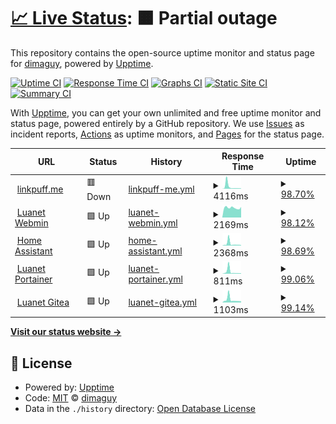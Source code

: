 # [📈 Live Status](https://status.linkpuff.me): <!--live status--> **🟧 Partial outage**

This repository contains the open-source uptime monitor and status page for [dimaguy](https://status.linkpuff.me), powered by [Upptime](https://github.com/upptime/upptime).

[![Uptime CI](https://github.com/dimaguy/gh-status-page/workflows/Uptime%20CI/badge.svg)](https://github.com/dimaguy/gh-status-page/actions?query=workflow%3A%22Uptime+CI%22)
[![Response Time CI](https://github.com/dimaguy/gh-status-page/workflows/Response%20Time%20CI/badge.svg)](https://github.com/dimaguy/gh-status-page/actions?query=workflow%3A%22Response+Time+CI%22)
[![Graphs CI](https://github.com/dimaguy/gh-status-page/workflows/Graphs%20CI/badge.svg)](https://github.com/dimaguy/gh-status-page/actions?query=workflow%3A%22Graphs+CI%22)
[![Static Site CI](https://github.com/dimaguy/gh-status-page/workflows/Static%20Site%20CI/badge.svg)](https://github.com/dimaguy/gh-status-page/actions?query=workflow%3A%22Static+Site+CI%22)
[![Summary CI](https://github.com/dimaguy/gh-status-page/workflows/Summary%20CI/badge.svg)](https://github.com/dimaguy/gh-status-page/actions?query=workflow%3A%22Summary+CI%22)

With [Upptime](https://upptime.js.org), you can get your own unlimited and free uptime monitor and status page, powered entirely by a GitHub repository. We use [Issues](https://github.com/dimaguy/gh-status-page/issues) as incident reports, [Actions](https://github.com/dimaguy/gh-status-page/actions) as uptime monitors, and [Pages](https://status.linkpuff.me) for the status page.

<!--start: status pages-->
<!-- This summary is generated by Upptime (https://github.com/upptime/upptime) -->
<!-- Do not edit this manually, your changes will be overwritten -->
<!-- prettier-ignore -->
| URL | Status | History | Response Time | Uptime |
| --- | ------ | ------- | ------------- | ------ |
| <img alt="" src="https://favicons.githubusercontent.com/linkpuff.me" height="13"> [linkpuff.me](https://linkpuff.me/teapot/) | 🟥 Down | [linkpuff-me.yml](https://github.com/dimaguy/gh-status-page/commits/HEAD/history/linkpuff-me.yml) | <details><summary><img alt="Response time graph" src="./graphs/linkpuff-me/response-time-week.png" height="20"> 4116ms</summary><br><a href="https://status.linkpuff.me/history/linkpuff-me"><img alt="Response time 2016" src="https://img.shields.io/endpoint?url=https%3A%2F%2Fraw.githubusercontent.com%2Fdimaguy%2Fgh-status-page%2FHEAD%2Fapi%2Flinkpuff-me%2Fresponse-time.json"></a><br><a href="https://status.linkpuff.me/history/linkpuff-me"><img alt="24-hour response time 6802" src="https://img.shields.io/endpoint?url=https%3A%2F%2Fraw.githubusercontent.com%2Fdimaguy%2Fgh-status-page%2FHEAD%2Fapi%2Flinkpuff-me%2Fresponse-time-day.json"></a><br><a href="https://status.linkpuff.me/history/linkpuff-me"><img alt="7-day response time 4116" src="https://img.shields.io/endpoint?url=https%3A%2F%2Fraw.githubusercontent.com%2Fdimaguy%2Fgh-status-page%2FHEAD%2Fapi%2Flinkpuff-me%2Fresponse-time-week.json"></a><br><a href="https://status.linkpuff.me/history/linkpuff-me"><img alt="30-day response time 1903" src="https://img.shields.io/endpoint?url=https%3A%2F%2Fraw.githubusercontent.com%2Fdimaguy%2Fgh-status-page%2FHEAD%2Fapi%2Flinkpuff-me%2Fresponse-time-month.json"></a><br><a href="https://status.linkpuff.me/history/linkpuff-me"><img alt="1-year response time 2016" src="https://img.shields.io/endpoint?url=https%3A%2F%2Fraw.githubusercontent.com%2Fdimaguy%2Fgh-status-page%2FHEAD%2Fapi%2Flinkpuff-me%2Fresponse-time-year.json"></a></details> | <details><summary><a href="https://status.linkpuff.me/history/linkpuff-me">98.70%</a></summary><a href="https://status.linkpuff.me/history/linkpuff-me"><img alt="All-time uptime 99.64%" src="https://img.shields.io/endpoint?url=https%3A%2F%2Fraw.githubusercontent.com%2Fdimaguy%2Fgh-status-page%2FHEAD%2Fapi%2Flinkpuff-me%2Fuptime.json"></a><br><a href="https://status.linkpuff.me/history/linkpuff-me"><img alt="24-hour uptime 97.78%" src="https://img.shields.io/endpoint?url=https%3A%2F%2Fraw.githubusercontent.com%2Fdimaguy%2Fgh-status-page%2FHEAD%2Fapi%2Flinkpuff-me%2Fuptime-day.json"></a><br><a href="https://status.linkpuff.me/history/linkpuff-me"><img alt="7-day uptime 98.70%" src="https://img.shields.io/endpoint?url=https%3A%2F%2Fraw.githubusercontent.com%2Fdimaguy%2Fgh-status-page%2FHEAD%2Fapi%2Flinkpuff-me%2Fuptime-week.json"></a><br><a href="https://status.linkpuff.me/history/linkpuff-me"><img alt="30-day uptime 99.58%" src="https://img.shields.io/endpoint?url=https%3A%2F%2Fraw.githubusercontent.com%2Fdimaguy%2Fgh-status-page%2FHEAD%2Fapi%2Flinkpuff-me%2Fuptime-month.json"></a><br><a href="https://status.linkpuff.me/history/linkpuff-me"><img alt="1-year uptime 99.64%" src="https://img.shields.io/endpoint?url=https%3A%2F%2Fraw.githubusercontent.com%2Fdimaguy%2Fgh-status-page%2FHEAD%2Fapi%2Flinkpuff-me%2Fuptime-year.json"></a></details>
| <img alt="" src="https://favicons.githubusercontent.com/luanet.ddns.net" height="13"> [Luanet Webmin](https://luanet.ddns.net:10000/) | 🟩 Up | [luanet-webmin.yml](https://github.com/dimaguy/gh-status-page/commits/HEAD/history/luanet-webmin.yml) | <details><summary><img alt="Response time graph" src="./graphs/luanet-webmin/response-time-week.png" height="20"> 2169ms</summary><br><a href="https://status.linkpuff.me/history/luanet-webmin"><img alt="Response time 1691" src="https://img.shields.io/endpoint?url=https%3A%2F%2Fraw.githubusercontent.com%2Fdimaguy%2Fgh-status-page%2FHEAD%2Fapi%2Fluanet-webmin%2Fresponse-time.json"></a><br><a href="https://status.linkpuff.me/history/luanet-webmin"><img alt="24-hour response time 5052" src="https://img.shields.io/endpoint?url=https%3A%2F%2Fraw.githubusercontent.com%2Fdimaguy%2Fgh-status-page%2FHEAD%2Fapi%2Fluanet-webmin%2Fresponse-time-day.json"></a><br><a href="https://status.linkpuff.me/history/luanet-webmin"><img alt="7-day response time 2169" src="https://img.shields.io/endpoint?url=https%3A%2F%2Fraw.githubusercontent.com%2Fdimaguy%2Fgh-status-page%2FHEAD%2Fapi%2Fluanet-webmin%2Fresponse-time-week.json"></a><br><a href="https://status.linkpuff.me/history/luanet-webmin"><img alt="30-day response time 1796" src="https://img.shields.io/endpoint?url=https%3A%2F%2Fraw.githubusercontent.com%2Fdimaguy%2Fgh-status-page%2FHEAD%2Fapi%2Fluanet-webmin%2Fresponse-time-month.json"></a><br><a href="https://status.linkpuff.me/history/luanet-webmin"><img alt="1-year response time 1691" src="https://img.shields.io/endpoint?url=https%3A%2F%2Fraw.githubusercontent.com%2Fdimaguy%2Fgh-status-page%2FHEAD%2Fapi%2Fluanet-webmin%2Fresponse-time-year.json"></a></details> | <details><summary><a href="https://status.linkpuff.me/history/luanet-webmin">98.12%</a></summary><a href="https://status.linkpuff.me/history/luanet-webmin"><img alt="All-time uptime 98.83%" src="https://img.shields.io/endpoint?url=https%3A%2F%2Fraw.githubusercontent.com%2Fdimaguy%2Fgh-status-page%2FHEAD%2Fapi%2Fluanet-webmin%2Fuptime.json"></a><br><a href="https://status.linkpuff.me/history/luanet-webmin"><img alt="24-hour uptime 98.69%" src="https://img.shields.io/endpoint?url=https%3A%2F%2Fraw.githubusercontent.com%2Fdimaguy%2Fgh-status-page%2FHEAD%2Fapi%2Fluanet-webmin%2Fuptime-day.json"></a><br><a href="https://status.linkpuff.me/history/luanet-webmin"><img alt="7-day uptime 98.12%" src="https://img.shields.io/endpoint?url=https%3A%2F%2Fraw.githubusercontent.com%2Fdimaguy%2Fgh-status-page%2FHEAD%2Fapi%2Fluanet-webmin%2Fuptime-week.json"></a><br><a href="https://status.linkpuff.me/history/luanet-webmin"><img alt="30-day uptime 99.33%" src="https://img.shields.io/endpoint?url=https%3A%2F%2Fraw.githubusercontent.com%2Fdimaguy%2Fgh-status-page%2FHEAD%2Fapi%2Fluanet-webmin%2Fuptime-month.json"></a><br><a href="https://status.linkpuff.me/history/luanet-webmin"><img alt="1-year uptime 98.83%" src="https://img.shields.io/endpoint?url=https%3A%2F%2Fraw.githubusercontent.com%2Fdimaguy%2Fgh-status-page%2FHEAD%2Fapi%2Fluanet-webmin%2Fuptime-year.json"></a></details>
| <img alt="" src="https://favicons.githubusercontent.com/home.linkpuff.me" height="13"> [Home Assistant](https://home.linkpuff.me/) | 🟩 Up | [home-assistant.yml](https://github.com/dimaguy/gh-status-page/commits/HEAD/history/home-assistant.yml) | <details><summary><img alt="Response time graph" src="./graphs/home-assistant/response-time-week.png" height="20"> 2368ms</summary><br><a href="https://status.linkpuff.me/history/home-assistant"><img alt="Response time 1147" src="https://img.shields.io/endpoint?url=https%3A%2F%2Fraw.githubusercontent.com%2Fdimaguy%2Fgh-status-page%2FHEAD%2Fapi%2Fhome-assistant%2Fresponse-time.json"></a><br><a href="https://status.linkpuff.me/history/home-assistant"><img alt="24-hour response time 3746" src="https://img.shields.io/endpoint?url=https%3A%2F%2Fraw.githubusercontent.com%2Fdimaguy%2Fgh-status-page%2FHEAD%2Fapi%2Fhome-assistant%2Fresponse-time-day.json"></a><br><a href="https://status.linkpuff.me/history/home-assistant"><img alt="7-day response time 2368" src="https://img.shields.io/endpoint?url=https%3A%2F%2Fraw.githubusercontent.com%2Fdimaguy%2Fgh-status-page%2FHEAD%2Fapi%2Fhome-assistant%2Fresponse-time-week.json"></a><br><a href="https://status.linkpuff.me/history/home-assistant"><img alt="30-day response time 1217" src="https://img.shields.io/endpoint?url=https%3A%2F%2Fraw.githubusercontent.com%2Fdimaguy%2Fgh-status-page%2FHEAD%2Fapi%2Fhome-assistant%2Fresponse-time-month.json"></a><br><a href="https://status.linkpuff.me/history/home-assistant"><img alt="1-year response time 1147" src="https://img.shields.io/endpoint?url=https%3A%2F%2Fraw.githubusercontent.com%2Fdimaguy%2Fgh-status-page%2FHEAD%2Fapi%2Fhome-assistant%2Fresponse-time-year.json"></a></details> | <details><summary><a href="https://status.linkpuff.me/history/home-assistant">98.69%</a></summary><a href="https://status.linkpuff.me/history/home-assistant"><img alt="All-time uptime 99.06%" src="https://img.shields.io/endpoint?url=https%3A%2F%2Fraw.githubusercontent.com%2Fdimaguy%2Fgh-status-page%2FHEAD%2Fapi%2Fhome-assistant%2Fuptime.json"></a><br><a href="https://status.linkpuff.me/history/home-assistant"><img alt="24-hour uptime 97.98%" src="https://img.shields.io/endpoint?url=https%3A%2F%2Fraw.githubusercontent.com%2Fdimaguy%2Fgh-status-page%2FHEAD%2Fapi%2Fhome-assistant%2Fuptime-day.json"></a><br><a href="https://status.linkpuff.me/history/home-assistant"><img alt="7-day uptime 98.69%" src="https://img.shields.io/endpoint?url=https%3A%2F%2Fraw.githubusercontent.com%2Fdimaguy%2Fgh-status-page%2FHEAD%2Fapi%2Fhome-assistant%2Fuptime-week.json"></a><br><a href="https://status.linkpuff.me/history/home-assistant"><img alt="30-day uptime 99.52%" src="https://img.shields.io/endpoint?url=https%3A%2F%2Fraw.githubusercontent.com%2Fdimaguy%2Fgh-status-page%2FHEAD%2Fapi%2Fhome-assistant%2Fuptime-month.json"></a><br><a href="https://status.linkpuff.me/history/home-assistant"><img alt="1-year uptime 99.06%" src="https://img.shields.io/endpoint?url=https%3A%2F%2Fraw.githubusercontent.com%2Fdimaguy%2Fgh-status-page%2FHEAD%2Fapi%2Fhome-assistant%2Fuptime-year.json"></a></details>
| <img alt="" src="https://favicons.githubusercontent.com/linkpuff.me" height="13"> [Luanet Portainer](https://linkpuff.me/portainer/) | 🟩 Up | [luanet-portainer.yml](https://github.com/dimaguy/gh-status-page/commits/HEAD/history/luanet-portainer.yml) | <details><summary><img alt="Response time graph" src="./graphs/luanet-portainer/response-time-week.png" height="20"> 811ms</summary><br><a href="https://status.linkpuff.me/history/luanet-portainer"><img alt="Response time 1095" src="https://img.shields.io/endpoint?url=https%3A%2F%2Fraw.githubusercontent.com%2Fdimaguy%2Fgh-status-page%2FHEAD%2Fapi%2Fluanet-portainer%2Fresponse-time.json"></a><br><a href="https://status.linkpuff.me/history/luanet-portainer"><img alt="24-hour response time 936" src="https://img.shields.io/endpoint?url=https%3A%2F%2Fraw.githubusercontent.com%2Fdimaguy%2Fgh-status-page%2FHEAD%2Fapi%2Fluanet-portainer%2Fresponse-time-day.json"></a><br><a href="https://status.linkpuff.me/history/luanet-portainer"><img alt="7-day response time 811" src="https://img.shields.io/endpoint?url=https%3A%2F%2Fraw.githubusercontent.com%2Fdimaguy%2Fgh-status-page%2FHEAD%2Fapi%2Fluanet-portainer%2Fresponse-time-week.json"></a><br><a href="https://status.linkpuff.me/history/luanet-portainer"><img alt="30-day response time 696" src="https://img.shields.io/endpoint?url=https%3A%2F%2Fraw.githubusercontent.com%2Fdimaguy%2Fgh-status-page%2FHEAD%2Fapi%2Fluanet-portainer%2Fresponse-time-month.json"></a><br><a href="https://status.linkpuff.me/history/luanet-portainer"><img alt="1-year response time 1095" src="https://img.shields.io/endpoint?url=https%3A%2F%2Fraw.githubusercontent.com%2Fdimaguy%2Fgh-status-page%2FHEAD%2Fapi%2Fluanet-portainer%2Fresponse-time-year.json"></a></details> | <details><summary><a href="https://status.linkpuff.me/history/luanet-portainer">99.06%</a></summary><a href="https://status.linkpuff.me/history/luanet-portainer"><img alt="All-time uptime 99.30%" src="https://img.shields.io/endpoint?url=https%3A%2F%2Fraw.githubusercontent.com%2Fdimaguy%2Fgh-status-page%2FHEAD%2Fapi%2Fluanet-portainer%2Fuptime.json"></a><br><a href="https://status.linkpuff.me/history/luanet-portainer"><img alt="24-hour uptime 98.09%" src="https://img.shields.io/endpoint?url=https%3A%2F%2Fraw.githubusercontent.com%2Fdimaguy%2Fgh-status-page%2FHEAD%2Fapi%2Fluanet-portainer%2Fuptime-day.json"></a><br><a href="https://status.linkpuff.me/history/luanet-portainer"><img alt="7-day uptime 99.06%" src="https://img.shields.io/endpoint?url=https%3A%2F%2Fraw.githubusercontent.com%2Fdimaguy%2Fgh-status-page%2FHEAD%2Fapi%2Fluanet-portainer%2Fuptime-week.json"></a><br><a href="https://status.linkpuff.me/history/luanet-portainer"><img alt="30-day uptime 99.71%" src="https://img.shields.io/endpoint?url=https%3A%2F%2Fraw.githubusercontent.com%2Fdimaguy%2Fgh-status-page%2FHEAD%2Fapi%2Fluanet-portainer%2Fuptime-month.json"></a><br><a href="https://status.linkpuff.me/history/luanet-portainer"><img alt="1-year uptime 99.30%" src="https://img.shields.io/endpoint?url=https%3A%2F%2Fraw.githubusercontent.com%2Fdimaguy%2Fgh-status-page%2FHEAD%2Fapi%2Fluanet-portainer%2Fuptime-year.json"></a></details>
| <img alt="" src="https://favicons.githubusercontent.com/git.linkpuff.me" height="13"> [Luanet Gitea](https://git.linkpuff.me/) | 🟩 Up | [luanet-gitea.yml](https://github.com/dimaguy/gh-status-page/commits/HEAD/history/luanet-gitea.yml) | <details><summary><img alt="Response time graph" src="./graphs/luanet-gitea/response-time-week.png" height="20"> 1103ms</summary><br><a href="https://status.linkpuff.me/history/luanet-gitea"><img alt="Response time 1267" src="https://img.shields.io/endpoint?url=https%3A%2F%2Fraw.githubusercontent.com%2Fdimaguy%2Fgh-status-page%2FHEAD%2Fapi%2Fluanet-gitea%2Fresponse-time.json"></a><br><a href="https://status.linkpuff.me/history/luanet-gitea"><img alt="24-hour response time 681" src="https://img.shields.io/endpoint?url=https%3A%2F%2Fraw.githubusercontent.com%2Fdimaguy%2Fgh-status-page%2FHEAD%2Fapi%2Fluanet-gitea%2Fresponse-time-day.json"></a><br><a href="https://status.linkpuff.me/history/luanet-gitea"><img alt="7-day response time 1103" src="https://img.shields.io/endpoint?url=https%3A%2F%2Fraw.githubusercontent.com%2Fdimaguy%2Fgh-status-page%2FHEAD%2Fapi%2Fluanet-gitea%2Fresponse-time-week.json"></a><br><a href="https://status.linkpuff.me/history/luanet-gitea"><img alt="30-day response time 1232" src="https://img.shields.io/endpoint?url=https%3A%2F%2Fraw.githubusercontent.com%2Fdimaguy%2Fgh-status-page%2FHEAD%2Fapi%2Fluanet-gitea%2Fresponse-time-month.json"></a><br><a href="https://status.linkpuff.me/history/luanet-gitea"><img alt="1-year response time 1267" src="https://img.shields.io/endpoint?url=https%3A%2F%2Fraw.githubusercontent.com%2Fdimaguy%2Fgh-status-page%2FHEAD%2Fapi%2Fluanet-gitea%2Fresponse-time-year.json"></a></details> | <details><summary><a href="https://status.linkpuff.me/history/luanet-gitea">99.14%</a></summary><a href="https://status.linkpuff.me/history/luanet-gitea"><img alt="All-time uptime 99.21%" src="https://img.shields.io/endpoint?url=https%3A%2F%2Fraw.githubusercontent.com%2Fdimaguy%2Fgh-status-page%2FHEAD%2Fapi%2Fluanet-gitea%2Fuptime.json"></a><br><a href="https://status.linkpuff.me/history/luanet-gitea"><img alt="24-hour uptime 95.87%" src="https://img.shields.io/endpoint?url=https%3A%2F%2Fraw.githubusercontent.com%2Fdimaguy%2Fgh-status-page%2FHEAD%2Fapi%2Fluanet-gitea%2Fuptime-day.json"></a><br><a href="https://status.linkpuff.me/history/luanet-gitea"><img alt="7-day uptime 99.14%" src="https://img.shields.io/endpoint?url=https%3A%2F%2Fraw.githubusercontent.com%2Fdimaguy%2Fgh-status-page%2FHEAD%2Fapi%2Fluanet-gitea%2Fuptime-week.json"></a><br><a href="https://status.linkpuff.me/history/luanet-gitea"><img alt="30-day uptime 99.70%" src="https://img.shields.io/endpoint?url=https%3A%2F%2Fraw.githubusercontent.com%2Fdimaguy%2Fgh-status-page%2FHEAD%2Fapi%2Fluanet-gitea%2Fuptime-month.json"></a><br><a href="https://status.linkpuff.me/history/luanet-gitea"><img alt="1-year uptime 99.21%" src="https://img.shields.io/endpoint?url=https%3A%2F%2Fraw.githubusercontent.com%2Fdimaguy%2Fgh-status-page%2FHEAD%2Fapi%2Fluanet-gitea%2Fuptime-year.json"></a></details>

<!--end: status pages-->

[**Visit our status website →**](https://status.linkpuff.me)

## 📄 License

- Powered by: [Upptime](https://github.com/upptime/upptime)
- Code: [MIT](./LICENSE) © [dimaguy](https://status.linkpuff.me)
- Data in the `./history` directory: [Open Database License](https://opendatacommons.org/licenses/odbl/1-0/)
